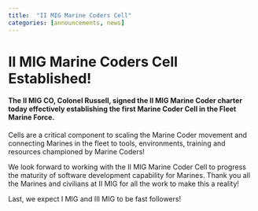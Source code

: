 ```yaml
---
title:  "II MIG Marine Coders Cell"
categories: [announcements, news]
---
```


# II MIG Marine Coders Cell Established!

#### The II MIG CO, Colonel Russell, signed the II MIG Marine Coder charter today effectively establishing the first Marine Coder Cell in the Fleet Marine Force.  

Cells are a critical component to scaling the Marine Coder movement and connecting Marines in the fleet to tools, environments, training and resources championed by Marine Coders!   

We look forward to working with the II MIG Marine Coder Cell to progress the maturity of software development capability for Marines.  Thank you all the Marines and civilians at II MIG for all the work to make this a reality!

Last, we expect I MIG and III MIG to be fast followers!
